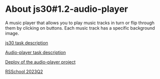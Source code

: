 # About js30#1.2-audio-player
A music player that allows you to play music tracks in turn or flip through them by clicking on buttons. Each music track has a specific background image.

[js30 task description](https://github.com/rolling-scopes-school/tasks/blob/master/tasks/js30%23/js30.md "click")   

[Audio-player task description](https://github.com/rolling-scopes-school/tasks/blob/master/tasks/js30%23/js30-2.md "click")

[Deploy of the audio-player project](https://rolling-scopes-school.github.io/dmitriy-frostoff-JSFEPRESCHOOL2023Q2/audio-player/index.html "click")

[RSSchool 2023Q2](https://rs.school/js-stage0/)
